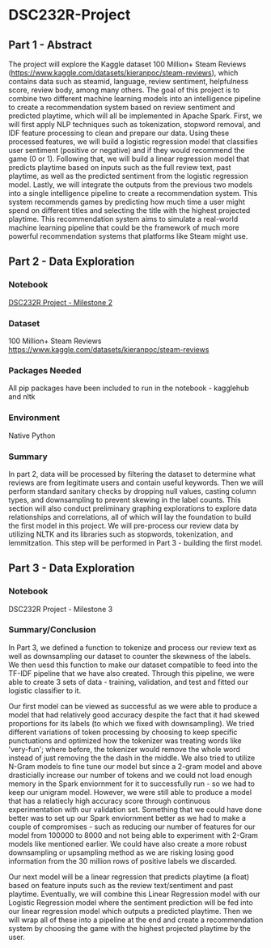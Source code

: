 # DSC232R-Project

## Part 1 - Abstract
The project will explore the Kaggle dataset 100 Million+ Steam Reviews (https://www.kaggle.com/datasets/kieranpoc/steam-reviews), which contains data such as steamid, language, review sentiment, helpfulness score, review body, among many others. 
The goal of this project is to combine two different machine learning models into an intelligence pipeline to create a recommendation system based on review sentiment and predicted playtime, 
which will all be implemented in Apache Spark. First, we will first apply NLP techniques such as tokenization, stopword removal, and IDF feature processing to clean and prepare our data. Using 
these processed features, we will build a logistic regression model that classifies user sentiment (positive or negative) and if they would recommend the game (0 or 1). Following that, 
we will build a linear regression model that predicts playtime based on inputs such as the full review text, past playtime, as well as the predicted sentiment from the logistic regression model. 
Lastly, we will integrate the outputs from the previous two models into a single intelligence pipeline to create a recommendation system. This system recommends games by predicting how much time 
a user might spend on different titles and selecting the title with the highest projected playtime. This recommendation system aims to simulate a real-world machine learning pipeline that could 
be the framework of much more powerful recommendation systems that platforms like Steam might use. 

## Part 2 - Data Exploration

### Notebook
[DSC232R Project - Milestone 2](https://github.com/frankyliu1/DSC232R-Project/blob/Milestone2/DSC232R%20Project%20-%20Milestone%202.ipynb)

### Dataset 
100 Million+ Steam Reviews
https://www.kaggle.com/datasets/kieranpoc/steam-reviews

### Packages Needed
All pip packages have been included to run in the notebook - kagglehub and nltk

### Environment
Native Python

### Summary
In part 2, data will be processed by filtering the dataset to determine what reviews are from legitimate users and contain useful keywords. Then we will perform standard sanitary checks
by dropping null values, casting column types, and downsampling to prevent skewing in the label counts. This section will also conduct preliminary graphing explorations to explore data
relationships and correlations, all of which will lay the foundation to build the first model in this project. We will pre-process our review data by utilizing NLTK and its libraries 
such as stopwords, tokenization, and lemmitzation. This step will be performed in Part 3 - building the first model. 

## Part 3 - Data Exploration

### Notebook
DSC232R Project - Milestone 3

### Summary/Conclusion
In Part 3, we defined a function to tokenize and process our review text as well as downsampling our dataset to counter the skewness of the labels. We then uesd this function to make our dataset compatible to feed into the TF-IDF pipeline that we have also created. 
Through this pipeline, we were able to create 3 sets of data - training, validation, and test and fitted our logistic classifier to it. 

Our first model can be viewed as successful as we were able to produce a model that had relatively good accuracy despite the fact 
that it had skewed proportions for its labels (to which we fixed with downsampling). We tried different variations of token
processing by choosing to keep specific punctuations and optimized how the tokenizer was treating words like 'very-fun'; where before,
the tokenizer would remove the whole word instead of just removing the the dash in the middle. We also tried to utilize N-Gram models to 
fine tune our model but since a 2-gram model and above drasticially increase our number of tokens and we could not load enough memory 
in the Spark enviornment for it to successfully run - so we had to keep our unigram model. However, we were still able to produce a model 
that has a relatiecly high accuracy score through continuous experimentation with our validation set. Something that we could have done better was to set up our Spark enviornment better as we had to 
make a couple of compromises - such as reducing our number of features for our model from 100000 to 8000 and not being able to experiment with 
2-Gram models like mentioned earlier. We could have also create a more robust downsampling or upsampling method as we are risking losing good 
information from the 30 million rows of positive labels we discarded. 

Our next model will be a linear regression that predicts playtime (a float) based on feature inputs such as the review text/sentiment and past playtime. 
Eventually, we will combine this Linear Regression model with our Logistic Regression model where the sentiment prediction will be fed into our linear 
regression model which outputs a predicted playtime. Then we will wrap all of these into a pipeline at the end and create a recommendation system by 
choosing the game with the highest projected playtime by the user. 
